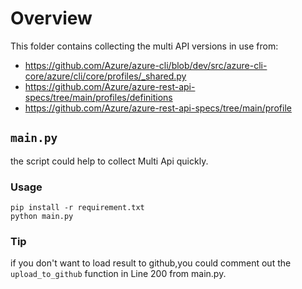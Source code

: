 # Overview
This folder contains collecting the multi API versions in use from:
- https://github.com/Azure/azure-cli/blob/dev/src/azure-cli-core/azure/cli/core/profiles/_shared.py
- https://github.com/Azure/azure-rest-api-specs/tree/main/profiles/definitions
- https://github.com/Azure/azure-rest-api-specs/tree/main/profile

## `main.py`
the script could help to collect Multi Api quickly.

### Usage
```
pip install -r requirement.txt
python main.py
```

### Tip
if you don't want to load result to github,you could comment out the `upload_to_github` function in Line 200 from main.py.
